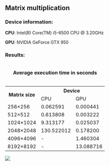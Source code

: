 <html>
  <head>
    <h2>Matrix multiplication</h2>
  </head>
  <body>
    <h3>Device information:</h3>
    <p><b>CPU</b>: Intel(R) Core(TM) i5-6500 CPU @ 3.20GHz</p>
    <p><b>GPU</b>: NVIDIA GeForce GTX 950</p>
    <p>
      <h3>Results:</h3>
      <table border = "0">
        <caption><h4>Average execution time in seconds</h4></caption>
        <tr>
          <th rowspan = "2">Matrix size</th>
          <th colspan = "2">Device</th>
        </tr>
        <tr>
          <td>CPU</td>
          <td>GPU</td>
        </tr>
        <tr>
          <td>256×256</td>
          <td>0.062591</td>
          <td>0.000441</td>
        </tr>
        <tr>
          <td>512×512</td>
          <td>0.613808</td>
          <td>0.003222</td>
        </tr>
        <tr>
          <td>1024×1024</td>
          <td>9.313177</td>
          <td>0.025037</td>
        </tr>
        <tr>
          <td>2048×2048</td>
          <td>130.522012</td>
          <td>0.178200</td>
        </tr>
        <tr>
          <td>4096×4096</td>
          <td>-</td>
          <td>1.460304</td>
        </tr>
        <tr>
          <td>8192×8192</td>
          <td>-</td>
          <td>13.088716</td>
        </tr> 
      </table>
    </p>
    <p><img src="{{ url_for('video_feed') }}"></p>
  </body>
</html>
